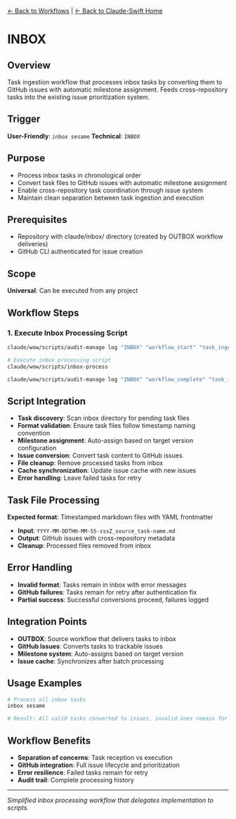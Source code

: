 [← Back to Workflows](../workflows/) | [← Back to Claude-Swift Home](../../../README.md)

# INBOX

## Overview
Task ingestion workflow that processes inbox tasks by converting them to GitHub issues with automatic milestone assignment. Feeds cross-repository tasks into the existing issue prioritization system.

## Trigger
**User-Friendly**: `inbox sesame`
**Technical**: `INBOX`

## Purpose
- Process inbox tasks in chronological order
- Convert task files to GitHub issues with automatic milestone assignment
- Enable cross-repository task coordination through issue system
- Maintain clean separation between task ingestion and execution

## Prerequisites
- Repository with claude/inbox/ directory (created by OUTBOX workflow deliveries)
- GitHub CLI authenticated for issue creation

## Scope
**Universal**: Can be executed from any project

## Workflow Steps

### 1. Execute Inbox Processing Script
```bash
claude/wow/scripts/audit-manage log "INBOX" "workflow_start" "task_ingestion" "" "Starting INBOX workflow to process inbox tasks"

# Execute inbox processing script
claude/wow/scripts/inbox-process

claude/wow/scripts/audit-manage log "INBOX" "workflow_complete" "task_ingestion" "" "INBOX workflow completed"
```

## Script Integration
- **Task discovery**: Scan inbox directory for pending task files
- **Format validation**: Ensure task files follow timestamp naming convention
- **Milestone assignment**: Auto-assign based on target version configuration
- **Issue conversion**: Convert task content to GitHub issues
- **File cleanup**: Remove processed tasks from inbox
- **Cache synchronization**: Update issue cache with new issues
- **Error handling**: Leave failed tasks for retry

## Task File Processing
**Expected format**: Timestamped markdown files with YAML frontmatter
- **Input**: `YYYY-MM-DDTHH-MM-SS-sssZ_source_task-name.md`
- **Output**: GitHub issues with cross-repository metadata
- **Cleanup**: Processed files removed from inbox

## Error Handling
- **Invalid format**: Tasks remain in inbox with error messages
- **GitHub failures**: Tasks remain for retry after authentication fix
- **Partial success**: Successful conversions proceed, failures logged

## Integration Points
- **OUTBOX**: Source workflow that delivers tasks to inbox
- **GitHub Issues**: Converts tasks to trackable issues
- **Milestone system**: Auto-assigns based on target version
- **Issue cache**: Synchronizes after batch processing

## Usage Examples
```bash
# Process all inbox tasks
inbox sesame

# Result: All valid tasks converted to issues, invalid ones remain for review
```

## Workflow Benefits
- **Separation of concerns**: Task reception vs execution
- **GitHub integration**: Full issue lifecycle and prioritization
- **Error resilience**: Failed tasks remain for retry
- **Audit trail**: Complete processing history

---

*Simplified inbox processing workflow that delegates implementation to scripts.*